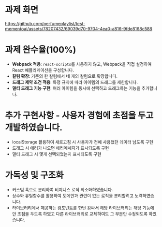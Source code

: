 # 과제 화면


https://github.com/perfumeplaylist/test-mementoai/assets/78207432/69039d70-9704-4ea0-a816-9fde8168c588


# 과제 완수율(100%)
- **Webpack 적용**: `react-scripts`를 사용하지 않고, Webpack을 직접 설정하여 React 애플리케이션을 구성합니다.
- **칼럼 확장**: 기존의 한 칼럼에서 네 개의 칼럼으로 확장합니다.
- **드래그 제약 조건 적용**: 특정 규칙에 따라 아이템의 드래그를 제한합니다.
- **멀티 드래그 기능 구현**: 여러 아이템을 동시에 선택하고 드래그하는 기능을 추가합니다.

# 추가 구현사항 - 사용자 경험에 초점을 두고 개발하였습니다.
- localStorage 활용하여 새로고침 시 사용자가 전에 사용했던 데이터 남도록 구현
- 드래그 시 에러가 나오면 에러메세지가 표시되도록 구현
- 멀티 드래그 시 몇개 선택되었는지 표시되도록 구현

# 가독성 및 구조화
- 커스텀 훅으로 분리하여 비지니스 로직 최소화하였습니다.
- 상수와 유틸함수를 활용하여 도메인과 관련이 없는 로직을 분리할려고 노력하였습니다.
- 라이브러리에서 제공하는 컴포넌트를 한번 감싸서 해당 라이브러리는 해당 기능에만 초점을 두도록 하였고 다른 라이브러리로 교체하여도 그 부분만 수정되도록 하였습니다.

